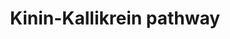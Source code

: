 ---
annotations:
- type: Pathway Ontology
  value: kallikrein-kinin cascade pathway
authors:
- Ariajadhav
- Marvin M2
- Eweitz
description: Kinin Kallikrein Pathway for Bradykinin formation
last-edited: 2021-05-25
organisms:
- Homo sapiens
redirect_from:
- /index.php/Pathway:WP5089
- /instance/WP5089
schema-jsonld:
- '@context': https://schema.org/
  '@id': https://wikipathways.github.io/pathways/WP5089.html
  '@type': Dataset
  creator:
    '@type': Organization
    name: WikiPathways
  description: Kinin Kallikrein Pathway for Bradykinin formation
  keywords:
  - KLKB1
  - SERPING1
  - Coagulation factor XII
  - Bradykinin
  - des-arg(9) bradykinin
  - BDKRB2
  - Kininogen-1
  - CPN1
  - BDKRB1
  license: CC0
  name: Kinin-Kallikrein pathway
seo: CreativeWork
title: Kinin-Kallikrein pathway
wpid: WP5089
---